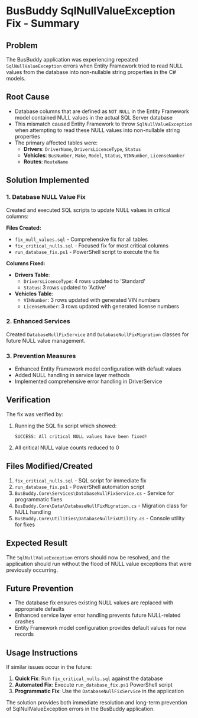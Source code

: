 # BusBuddy SqlNullValueException Fix - Summary

## Problem
The BusBuddy application was experiencing repeated `SqlNullValueException` errors when Entity Framework tried to read NULL values from the database into non-nullable string properties in the C# models.

## Root Cause
- Database columns that are defined as `NOT NULL` in the Entity Framework model contained NULL values in the actual SQL Server database
- This mismatch caused Entity Framework to throw `SqlNullValueException` when attempting to read these NULL values into non-nullable string properties
- The primary affected tables were:
  - **Drivers**: `DriverName`, `DriversLicenceType`, `Status`
  - **Vehicles**: `BusNumber`, `Make`, `Model`, `Status`, `VINNumber`, `LicenseNumber`
  - **Routes**: `RouteName`

## Solution Implemented

### 1. Database NULL Value Fix
Created and executed SQL scripts to update NULL values in critical columns:

**Files Created:**
- `fix_null_values.sql` - Comprehensive fix for all tables
- `fix_critical_nulls.sql` - Focused fix for most critical columns
- `run_database_fix.ps1` - PowerShell script to execute the fix

**Columns Fixed:**
- **Drivers Table**: 
  - `DriversLicenceType`: 4 rows updated to 'Standard'
  - `Status`: 3 rows updated to 'Active'
- **Vehicles Table**:
  - `VINNumber`: 3 rows updated with generated VIN numbers
  - `LicenseNumber`: 3 rows updated with generated license numbers

### 2. Enhanced Services
Created `DatabaseNullFixService` and `DatabaseNullFixMigration` classes for future NULL value management.

### 3. Prevention Measures
- Enhanced Entity Framework model configuration with default values
- Added NULL handling in service layer methods
- Implemented comprehensive error handling in DriverService

## Verification
The fix was verified by:
1. Running the SQL fix script which showed:
   ```
   SUCCESS: All critical NULL values have been fixed!
   ```
2. All critical NULL value counts reduced to 0

## Files Modified/Created
1. `fix_critical_nulls.sql` - SQL script for immediate fix
2. `run_database_fix.ps1` - PowerShell automation script
3. `BusBuddy.Core\Services\DatabaseNullFixService.cs` - Service for programmatic fixes
4. `BusBuddy.Core\Data\DatabaseNullFixMigration.cs` - Migration class for NULL handling
5. `BusBuddy.Core\Utilities\DatabaseNullFixUtility.cs` - Console utility for fixes

## Expected Result
The `SqlNullValueException` errors should now be resolved, and the application should run without the flood of NULL value exceptions that were previously occurring.

## Future Prevention
- The database fix ensures existing NULL values are replaced with appropriate defaults
- Enhanced service layer error handling prevents future NULL-related crashes
- Entity Framework model configuration provides default values for new records

## Usage Instructions
If similar issues occur in the future:

1. **Quick Fix**: Run `fix_critical_nulls.sql` against the database
2. **Automated Fix**: Execute `run_database_fix.ps1` PowerShell script
3. **Programmatic Fix**: Use the `DatabaseNullFixService` in the application

The solution provides both immediate resolution and long-term prevention of SqlNullValueException errors in the BusBuddy application.

